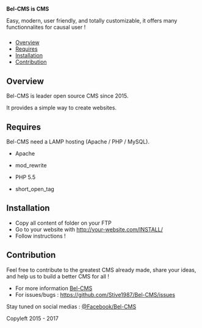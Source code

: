 **Bel-CMS is CMS**
  
  Easy, modern, user friendly, and totally customizable, it offers many functionnalites for causal user !

#####

- [Overview](#overview)
- [Requires](#requires)
- [Installation](#installation)
- [Contribution](#contribution)

## Overview

Bel-CMS is leader open source CMS since 2015.

It provides a simple way to create websites.

## Requires

Bel-CMS need a LAMP hosting (Apache / PHP / MySQL).

- Apache
* mod_rewrite

- PHP 5.5
* short_open_tag

## Installation

- Copy all content of folder on your FTP
- Go to your website with http://your-website.com/INSTALL/
- Follow instructions !

## Contribution

Feel free to contribute to the greatest CMS already made, share your ideas, and help us to build a better CMS for all !
- For more information [Bel-CMS](http://bel-cms.be)
- For issues/bugs : https://github.com/Stive1987/Bel-CMS/issues

Stay tuned on social medias : [@Facebook/Bel-CMS](https://www.facebook.com/Bel.CMS/)

Copyleft 2015 - 2017

